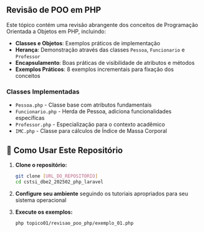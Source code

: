 ## Revisão de POO em PHP
Este tópico contém uma revisão abrangente dos conceitos de Programação Orientada a Objetos em PHP, incluindo:

- **Classes e Objetos**: Exemplos práticos de implementação
- **Herança**: Demonstração através das classes `Pessoa`, `Funcionario` e `Professor`
- **Encapsulamento**: Boas práticas de visibilidade de atributos e métodos
- **Exemplos Práticos**: 8 exemplos incrementais para fixação dos conceitos

### Classes Implementadas
- `Pessoa.php` - Classe base com atributos fundamentais
- `Funcionario.php` - Herda de Pessoa, adiciona funcionalidades específicas
- `Professor.php` - Especialização para o contexto acadêmico
- `IMC.php` - Classe para cálculos de Índice de Massa Corporal

## 🚀 Como Usar Este Repositório

1. **Clone o repositório:**
   ```bash
   git clone [URL_DO_REPOSITÓRIO]
   cd cstsi_dbe2_202502_php_laravel
   ```

2. **Configure seu ambiente** seguindo os tutoriais apropriados para seu sistema operacional

<!-- 3. **Instale as dependências:**
   ```bash
   composer install
   ``` -->

3. **Execute os exemplos:**
   ```bash
   php topico01/revisao_poo_php/exemplo_01.php
   ```